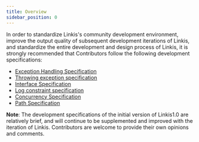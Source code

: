 ```yaml
---
title: Overview
sidebar_position: 0
---
```


In order to standardize Linkis's community development environment, improve the output quality of subsequent development iterations of Linkis, and standardize the entire development and design process of Linkis, it is strongly recommended that Contributors follow the following development specifications:
- [Exception Handling Specification](exception_catch.md)
- [Throwing exception specification](exception_throws.md)
- [Interface Specification](api.md)
- [Log constraint specification](log.md)
- [Concurrency Specification](concurrent.md)
- [Path Specification](path_usage.md)

**Note**: The development specifications of the initial version of Linkis1.0 are relatively brief, and will continue to be supplemented and improved with the iteration of Linkis. Contributors are welcome to provide their own opinions and comments.
